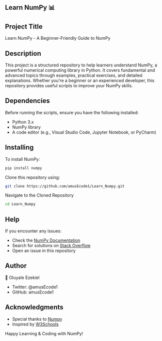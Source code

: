 ## Learn NumPy 📊

## Project Title
Learn NumPy - A Beginner-Friendly Guide to NumPy

## Description
This project is a structured repository to help learners understand NumPy, a powerful numerical computing library in Python. It covers fundamental and advanced topics through examples, practical exercises, and detailed explanations. Whether you're a beginner or an experienced developer, this repository provides useful scripts to improve your NumPy skills.

## Dependencies
Before running the scripts, ensure you have the following installed:
- Python 3.x
- NumPy library
- A code editor (e.g., Visual Studio Code, Jupyter Notebook, or PyCharm)
  
## Installing
To install NumPy:
```sh
pip install numpy
```
Clone this repository using:
```sh
git clone https://github.com/amusEcode1/Learn_Numpy.git
```
Navigate to the Cloned Repository
```sh
cd Learn_Numpy
```

## Help
If you encounter any issues:
- Check the [NumPy Documentation](https://numpy.org/doc/stable/)
- Search for solutions on [Stack Overflow](https://stackoverflow.com/questions/tagged/numpy)
- Open an issue in this repository

## Author
👤 Oluyale Ezekiel
- Twitter: @amusEcode1
- GitHub: amusEcode1

## Acknowledgments
- Special thanks to [Numpy](https://numpy.org/)
- Inspired by [W3Schools](https://www.w3schools.com/python/numpy/)

Happy Learning & Coding with NumPy!


